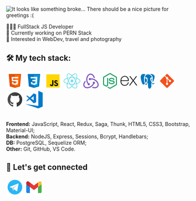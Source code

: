 <img 
  src='https://capsule-render.vercel.app/api?type=waving&color=gradient&height=256&section=header&text=Hi%20there%20%F0%9F%91%8B%20My%20name%20is%20Fedor!&fontSize=55&animation=fadeIn&fontAlignY=38&desc=I%27m%20a%20Fullstack%20Developer%20and%20I%20have%20two%20Maine%20Coons!&descAlignY=53&descAlign=62' 
  alt='It looks like something broke... There should be a nice picture for greetings :(' 
  />

<div >
👨🏻‍💻 FullStack JS Developer<br>
👾 Currently working on PERN Stack<br>
🚀 Interested in WebDev, travel and photography<br>
</div>

<h2>🛠️ My tech stack:</h2>
<div>
  <a href='#'><img src='/img/icons8-html-5-48.png'></img></a>
  <a href='#'><img src='/img/icons8-css3-48.png'></img></a>
  <a href='#'><img src='/img/icons8-javascript-48.png'></img></a>
  <a href='#'><img src='/img/icons8-react-native-48.png'></img></a>
  <a href='#'><img src='/img/icons8-redux-48.png'></img></a>
  <a href='#'><img src='/img/icons8-node-js-48.png'></img></a>
  <a href='#'><img src='/img/expressjs-icon.png' width='48px'></img></a>
  <a href='#'><img src='/img/icons8-postgresql-48.png'></img></a>
  <a href='#'><img src='/img/icons8-git-48.png'></img></a>
  <a href='#'><img src='/img/icons8-github-48.png'></img></a>
  <a href='#'><img src='/img/visual-studio-code.png' width='48px' ></img></a>
  
  </br>
  </br>
  
  <span>**Frontend:** JavaScript, React, Redux, Saga, Thunk, HTML5, CSS3, Bootstrap, Material-UI;</span></br>
  <span>**Backend:** NodeJS, Express, Sessions, Bcrypt, Handlebars;</span></br>
  <span>**DB:** PostgreSQL, Sequelize ORM;</span></br>
  <span>**Other:** Git, GitHub, VS Code.</span></br>
</div>


<h2>🤝 Let's get connected</h2>
<div>
  <a href='https://t.me/atroshchenkoff' target='_blank' ><img src='/img/icons8-telegram-app-48.png'></img></a>
  <a href='mailto:fedor.atroshchenko.job@gmail.com'><img src='/img/icons8-gmail-48.png'></img></a>
</div>

<!---
atroshchenkoff/atroshchenkoff is a ✨ special ✨ repository because its `README.md` (this file) appears on your GitHub profile.
You can click the Preview link to take a look at your changes.
--->
